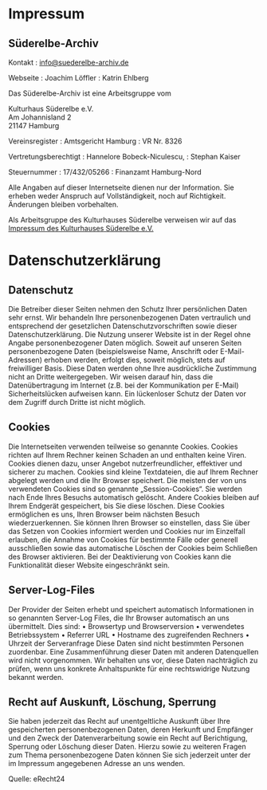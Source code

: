 # Impressum

## Süderelbe-Archiv

Kontakt
:   [info@suederelbe-archiv.de](mailto:info@suederelbe-archiv.de)

Webseite
:   Joachim Löffler
:   Katrin Ehlberg

Das Süderelbe-Archiv ist eine Arbeitsgruppe vom

Kulturhaus Süderelbe e.V.  
Am Johannisland 2  
21147 Hamburg  

Vereinsregister
:   Amtsgericht Hamburg
:   VR Nr. 8326

Vertretungsberechtigt
:   Hannelore Bobeck-Niculescu,
:    Stephan Kaiser

Steuernummer
:   17/432/05266
:   Finanzamt Hamburg-Nord

Alle Angaben auf dieser Internetseite dienen nur der Information. Sie
erheben weder Anspruch auf Vollständigkeit, noch auf Richtigkeit.
Änderungen bleiben vorbehalten.

Als Arbeitsgruppe des Kulturhauses Süderelbe verweisen wir auf das [Impressum des
Kulturhauses Süderelbe e.V.](http://kulturhaus-suederelbe.de/Impressum.html)

# Datenschutzerklärung

## Datenschutz

Die Betreiber dieser Seiten nehmen den Schutz Ihrer persönlichen Daten sehr ernst. Wir behandeln Ihre personenbezogenen Daten vertraulich und entsprechend der gesetzlichen Datenschutzvorschriften sowie dieser Datenschutzerklärung.
Die Nutzung unserer Website ist in der Regel ohne Angabe personenbezogener Daten möglich. Soweit auf unseren Seiten personenbezogene Daten (beispielsweise Name, Anschrift oder E-Mail-Adressen) erhoben werden, erfolgt dies, soweit möglich, stets auf freiwilliger Basis. Diese Daten werden ohne Ihre ausdrückliche Zustimmung nicht an Dritte weitergegeben.
Wir weisen darauf hin, dass die Datenübertragung im Internet (z.B. bei der Kommunikation per E-Mail) Sicherheitslücken aufweisen kann. Ein lückenloser Schutz der Daten vor dem Zugriff durch Dritte ist nicht möglich.

## Cookies

Die Internetseiten verwenden teilweise so genannte Cookies. Cookies richten auf Ihrem Rechner keinen Schaden an und enthalten keine Viren. Cookies dienen dazu, unser Angebot nutzerfreundlicher, effektiver und sicherer zu machen. Cookies sind kleine Textdateien, die auf Ihrem Rechner abgelegt werden und die Ihr Browser speichert.
Die meisten der von uns verwendeten Cookies sind so genannte „Session-Cookies“. Sie werden nach Ende Ihres Besuchs automatisch gelöscht. Andere Cookies bleiben auf Ihrem Endgerät gespeichert, bis Sie diese löschen. Diese Cookies ermöglichen es uns, Ihren Browser beim nächsten Besuch wiederzuerkennen.
Sie können Ihren Browser so einstellen, dass Sie über das Setzen von Cookies informiert werden und Cookies nur im Einzelfall erlauben, die Annahme von Cookies für bestimmte Fälle oder generell ausschließen sowie das automatische Löschen der Cookies beim Schließen des Browser aktivieren. Bei der Deaktivierung von Cookies kann die Funktionalität dieser Website eingeschränkt sein.

## Server-Log-Files

Der Provider der Seiten erhebt und speichert automatisch Informationen in so genannten Server-Log Files, die Ihr Browser automatisch an uns übermittelt. Dies sind:
•	Browsertyp und Browserversion
•	verwendetes Betriebssystem
•	Referrer URL
•	Hostname des zugreifenden Rechners
•	Uhrzeit der Serveranfrage
Diese Daten sind nicht bestimmten Personen zuordenbar. Eine Zusammenführung dieser Daten mit anderen Datenquellen wird nicht vorgenommen. Wir behalten uns vor, diese Daten nachträglich zu prüfen, wenn uns konkrete Anhaltspunkte für eine rechtswidrige Nutzung bekannt werden.

## Recht auf Auskunft, Löschung, Sperrung

Sie haben jederzeit das Recht auf unentgeltliche Auskunft über Ihre gespeicherten personenbezogenen Daten, deren Herkunft und Empfänger und den Zweck der Datenverarbeitung sowie ein Recht auf Berichtigung, Sperrung oder Löschung dieser Daten. Hierzu sowie zu weiteren Fragen zum Thema personenbezogene Daten können Sie sich jederzeit unter der im Impressum angegebenen Adresse an uns wenden.


Quelle: eRecht24